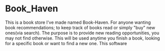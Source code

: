 # Book_Haven
This is a book store I've made named Book-Haven. For anyone wanting book recommendations; to keep track of books read or simply "buy" new ones(via search). The purpose is to provide new reading opportunities, you may not find otherwise. This will be used anytime you finish a book, looking for a specific book or want to find a new one. This software
